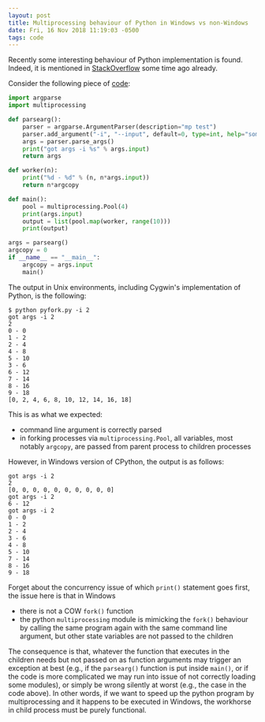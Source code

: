 ```yaml
---
layout: post
title: Multiprocessing behaviour of Python in Windows vs non-Windows
date: Fri, 16 Nov 2018 11:19:03 -0500
tags: code
---
```


Recently some interesting behaviour of Python implementation is found. Indeed,
it is mentioned in
[StackOverflow](https://stackoverflow.com/questions/38236211/why-multiprocessing-process-behave-differently-on-windows-and-linux-for-global-o)
some time ago already.

Consider the following piece of [code](/img/pyfork.py):

```python
import argparse
import multiprocessing

def parsearg():
    parser = argparse.ArgumentParser(description="mp test")
    parser.add_argument("-i", "--input", default=0, type=int, help="some input")
    args = parser.parse_args()
    print("got args -i %s" % args.input)
    return args

def worker(n):
    print("%d - %d" % (n, n*args.input))
    return n*argcopy

def main():
    pool = multiprocessing.Pool(4)
    print(args.input)
    output = list(pool.map(worker, range(10)))
    print(output)

args = parsearg()
argcopy = 0
if __name__ == "__main__":
    argcopy = args.input
    main()
```

The output in Unix environments, including Cygwin's implementation of Python, is the following:

```
$ python pyfork.py -i 2
got args -i 2
2
0 - 0
1 - 2
2 - 4
4 - 8
5 - 10
3 - 6
6 - 12
7 - 14
8 - 16
9 - 18
[0, 2, 4, 6, 8, 10, 12, 14, 16, 18]
```

This is as what we expected:

- command line argument is correctly parsed
- in forking processes via `multiprocessing.Pool`, all variables, most notably
  `argcopy`, are passed from parent process to children processes

However, in Windows version of CPython, the output is as follows:

```
got args -i 2
2
[0, 0, 0, 0, 0, 0, 0, 0, 0, 0]
got args -i 2
6 - 12
got args -i 2
0 - 0
1 - 2
2 - 4
3 - 6
4 - 8
5 - 10
7 - 14
8 - 16
9 - 18
```

Forget about the concurrency issue of which `print()` statement goes first, the issue here is that in Windows

- there is not a COW `fork()` function
- the python `multiprocessing` module is mimicking the `fork()` behaviour by
  calling the same program again with the same command line argument, but other
  state variables are not passed to the children

The consequence is that, whatever the function that executes in the children
needs but not passed on as function arguments may trigger an exception at best
(e.g., if the `parsearg()` function is put inside `main()`, or if the code is
more complicated we may run into issue of not correctly loading some modules),
or simply be wrong silently at worst (e.g., the case in the code above). In
other words, if we want to speed up the python program by multiprocessing and
it happens to be executed in Windows, the workhorse in child process must be
purely functional.
